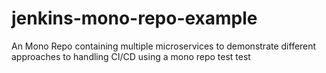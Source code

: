 # jenkins-mono-repo-example
An Mono Repo containing multiple microservices to demonstrate different approaches to handling CI/CD using a mono repo
test
test
